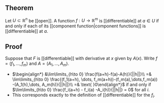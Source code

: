 ## Theorem
Let $U \subset \mathbb R^n$ be [[open]]. A function $f:U\to\mathbb R^m$ is [[differentiable]] at $a \in U$ if and only if each of its [[component function|component functions]] is [[differentiable]] at $a$.
## Proof
Suppose that $F$ is [[differentiable]] with derivative at $x$ given by $A(x)$. Write $f = (f_1,\dots,f_m)$ and $A = (A_1,\dots, A_m)$.
- $\begin{align*} &\lim\limits_{h\to 0} \frac{f(a+h)-f(a)-A(h)}{||h||}\\ =& \lim\limits_{h\to 0} \frac{(f_1(a+h), \dots, f_m(a+h))-(f_m(a),\dots,f_m(a)) -(A_1(h),\dots, A_m(h)}{||h||}\\ =& \text{  }0\end{align*}$ 
if and only if $\lim\limits_{h\to 0} \frac{f_i(a+h) - f_i(a) -A_i(h)}{||h||} = 0$ for all $i$.
- This corresponds exactly to the definition of [[differentiable]] for the $f_i$.